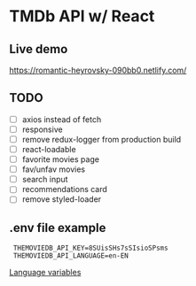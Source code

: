 # TMDb API w/ React

## Live demo

https://romantic-heyrovsky-090bb0.netlify.com/

## TODO

* [ ] axios instead of fetch
* [ ] responsive
* [ ] remove redux-logger from production build
* [ ] react-loadable
* [ ] favorite movies page
* [ ] fav/unfav movies
* [ ] search input
* [ ] recommendations card
* [ ] remove styled-loader

## .env file example

     THEMOVIEDB_API_KEY=8SUisSHs7sSIsioSPsms
     THEMOVIEDB_API_LANGUAGE=en-EN

[Language variables](https://developers.themoviedb.org/3/getting-started/languages)

